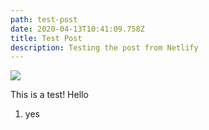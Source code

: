 ```yaml
---
path: test-post
date: 2020-04-13T10:41:09.758Z
title: Test Post
description: Testing the post from Netlify
---
```



![](assets/mar20_23_1022720964-2.jpg)



This is a test! Hello

1. yes